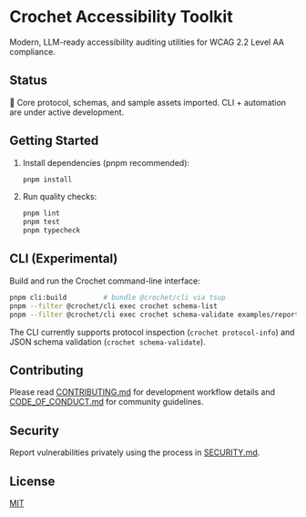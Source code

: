 # Crochet Accessibility Toolkit

Modern, LLM-ready accessibility auditing utilities for WCAG 2.2 Level AA compliance.

## Status

🚧 Core protocol, schemas, and sample assets imported. CLI + automation are under active development.

## Getting Started

1. Install dependencies (pnpm recommended):
   ```bash
   pnpm install
   ```
2. Run quality checks:
   ```bash
   pnpm lint
   pnpm test
   pnpm typecheck
   ```

## CLI (Experimental)

Build and run the Crochet command-line interface:

```bash
pnpm cli:build         # bundle @crochet/cli via tsup
pnpm --filter @crochet/cli exec crochet schema-list
pnpm --filter @crochet/cli exec crochet schema-validate examples/reports/accessibility-gaps.sample.json
```

The CLI currently supports protocol inspection (`crochet protocol-info`) and JSON schema validation (`crochet schema-validate`).

## Contributing

Please read [CONTRIBUTING.md](./CONTRIBUTING.md) for development workflow details and [CODE_OF_CONDUCT.md](./CODE_OF_CONDUCT.md) for community guidelines.

## Security

Report vulnerabilities privately using the process in [SECURITY.md](./SECURITY.md).

## License

[MIT](./LICENSE)
